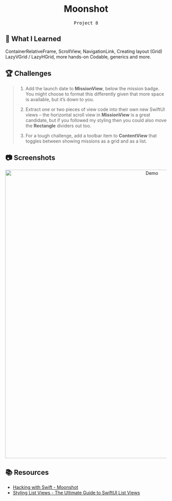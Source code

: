 <div align="center">
  <h1>Moonshot</h1>
  <samp>Project 8</samp>
  <br/>
</div>

## 📝 What I Learned

ContainerRelativeFrame, ScrollView, NavigationLink, Creating layout (Grid) LazyVGrid / LazyHGrid, more hands-on Codable, generics and more.

## 🏆 Challenges

> 1. Add the launch date to **MissionView**, below the mission badge. You might choose to format this differently given that more space is available, but it’s down to you.
>
> 2. Extract one or two pieces of view code into their own new SwiftUI views – the horizontal scroll view in **MissionView** is a great candidate, but if you followed my styling then you could also move the **Rectangle** dividers out too.
>
> 3. For a tough challenge, add a toolbar item to **ContentView** that toggles between showing missions as a grid and as a list.

## 📷 Screenshots

<div align="center">

<img src="./_Screenshots/Demo%20-%20Moonshot.gif" alt="Demo" height="900">

</div>

## 📚 Resources

- [Hacking with Swift - Moonshot](https://www.hackingwithswift.com/books/ios-swiftui/moonshot-wrap-up)
- [Styling List Views - The Ultimate Guide to SwiftUI List Views](https://peterfriese.dev/posts/swiftui-listview-part3/)
